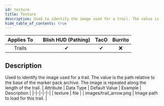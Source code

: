 ```yaml
---
id: texture
title: Texture
description: Used to identify the image used for a trail. The value is the path relative to the base of the marker pack archive. The image is repeated along the length of the trail.
hide_table_of_contents: true
---
```

| Applies To | | Blish HUD (Pathing) | TacO | Burrito |
|-|-|-|-|-|
| <center>Trails</center> | | <center>✔</center> | <center>✔</center> | <center>❌</center> |



## Description
Used to identify the image used for a trail. The value is the path relative to the base of the marker pack archive. The image is repeated along the length of the trail.
| Attribute | Data Type | Default Value | Example | Description |
|-|-|-|-|-|
| texture | file |  | images/trail_arrow.png | Image path to load for this trail. | 


